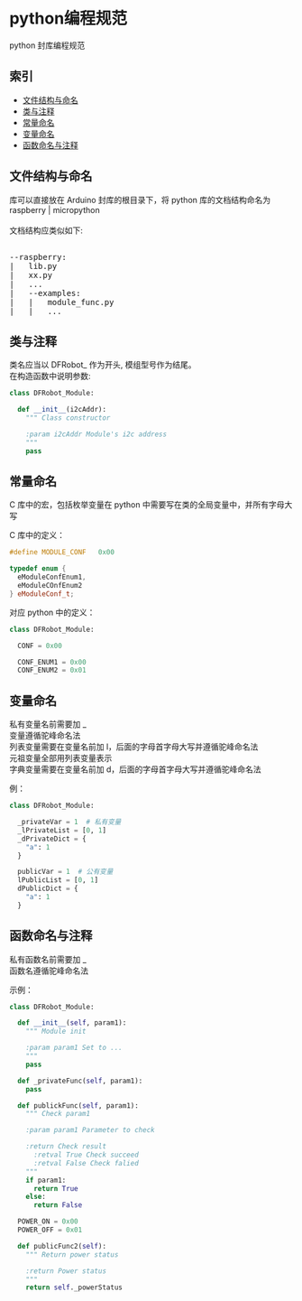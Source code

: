 # python编程规范

python 封库编程规范

## 索引

* [文件结构与命名](#文件结构与命名)
* [类与注释](#类与注释)
* [常量命名](#常量命名)
* [变量命名](#变量命名)
* [函数命名与注释](#函数命名与注释)

## 文件结构与命名

库可以直接放在 Arduino 封库的根目录下，将 python 库的文档结构命名为 raspberry | micropython <br>
 <br>
文档结构应类似如下: <br>
<pre>

--raspberry:
|   lib.py
|   xx.py
|   ...
|   --examples:
|   |   module_func.py
|   |   ...
</pre>

## 类与注释

类名应当以 DFRobot_ 作为开头, 模组型号作为结尾。<br>
在构造函数中说明参数:

```py
class DFRobot_Module:

  def __init__(i2cAddr):
    """ Class constructor

    :param i2cAddr Module's i2c address
    """
    pass

```

## 常量命名

C 库中的宏，包括枚举变量在 python 中需要写在类的全局变量中，并所有字母大写

C 库中的定义：
```cpp
#define MODULE_CONF   0x00

typedef enum {
  eModuleConfEnum1,
  eModuleCOnfEnum2
} eModuleConf_t;
```

对应 python 中的定义：
```py
class DFRobot_Module:

  CONF = 0x00

  CONF_ENUM1 = 0x00
  CONF_ENUM2 = 0x01

```

## 变量命名

私有变量名前需要加 _ <br>
变量遵循驼峰命名法 <br>
列表变量需要在变量名前加 l，后面的字母首字母大写并遵循驼峰命名法 <br>
元祖变量全部用列表变量表示 <br>
字典变量需要在变量名前加 d，后面的字母首字母大写并遵循驼峰命名法 <br>

例：
```py
class DFRobot_Module:

  _privateVar = 1  # 私有变量
  _lPrivateList = [0, 1]
  _dPrivateDict = {
    "a": 1
  }

  publicVar = 1  # 公有变量
  lPublicList = [0, 1]
  dPublicDict = {
    "a": 1
  }

```

## 函数命名与注释

私有函数名前需要加 _ <br>
函数名遵循驼峰命名法 <br>

示例：
```py
class DFRobot_Module:

  def __init__(self, param1):
    """ Module init

    :param param1 Set to ...
    """
    pass

  def _privateFunc(self, param1):
    pass

  def publickFunc(self, param1):
    """ Check param1

    :param param1 Parameter to check

    :return Check result
      :retval True Check succeed
      :retval False Check falied
    """
    if param1:
      return True
    else:
      return False

  POWER_ON = 0x00
  POWER_OFF = 0x01

  def publicFunc2(self):
    """ Return power status

    :return Power status
    """
    return self._powerStatus

```
